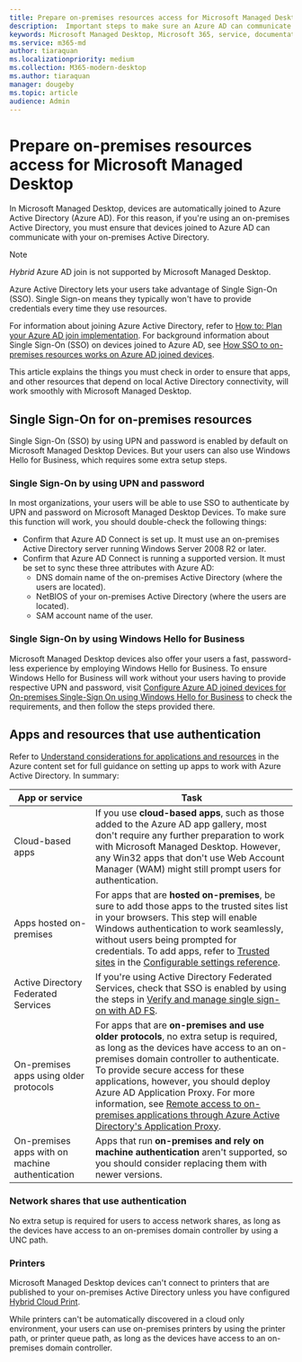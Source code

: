 ```yaml
---
title: Prepare on-premises resources access for Microsoft Managed Desktop 
description:  Important steps to make sure an Azure AD can communicate with on-premises AD to provide authentication
keywords: Microsoft Managed Desktop, Microsoft 365, service, documentation
ms.service: m365-md
author: tiaraquan
ms.localizationpriority: medium
ms.collection: M365-modern-desktop
ms.author: tiaraquan
manager: dougeby
ms.topic: article
audience: Admin
---
```


# Prepare on-premises resources access for Microsoft Managed Desktop

In Microsoft Managed Desktop, devices are automatically joined to Azure Active Directory (Azure AD). For this reason, if you're using an on-premises Active Directory, you must ensure that devices joined to Azure AD can communicate with your on-premises Active Directory.

> [!NOTE]  
> *Hybrid* Azure AD join is not supported by Microsoft Managed Desktop.

Azure Active Directory lets your users take advantage of Single Sign-On (SSO). Single Sign-on means they typically won't have to provide credentials every time they use resources.

For information about joining Azure Active Directory, refer to [How to: Plan your Azure AD join implementation](/azure/active-directory/devices/azureadjoin-plan). For background information about Single Sign-On (SSO) on devices joined to Azure AD, see [How SSO to on-premises resources works on Azure AD joined devices](/azure/active-directory/devices/azuread-join-sso#how-it-works).

This article explains the things you must check in order to ensure that apps, and other resources that depend on local Active Directory connectivity, will work smoothly with Microsoft Managed Desktop.

## Single Sign-On for on-premises resources

Single Sign-On (SSO) by using UPN and password is enabled by default on Microsoft Managed Desktop Devices. But your users can also use Windows Hello for Business, which requires some extra setup steps.

### Single Sign-On by using UPN and password

In most organizations, your users will be able to use SSO to authenticate by UPN and password on Microsoft Managed Desktop Devices. To make sure this function will work, you should double-check the following things:

- Confirm that Azure AD Connect is set up. It must use an on-premises Active Directory server running Windows Server 2008 R2 or later.
- Confirm that Azure AD Connect is running a supported version. It must be set to sync these three attributes with Azure AD:
    - DNS domain name of the on-premises Active Directory (where the users are located).
    - NetBIOS of your on-premises Active Directory (where the users are located).
    - SAM account name of the user.

### Single Sign-On by using Windows Hello for Business

Microsoft Managed Desktop devices also offer your users a fast, password-less experience by employing Windows Hello for Business. To ensure Windows Hello for Business will work without your users having to provide respective UPN and password, visit [Configure Azure AD joined devices for On-premises Single-Sign On using Windows Hello for Business](/windows/security/identity-protection/hello-for-business/hello-hybrid-aadj-sso-base) to check the requirements, and then follow the steps provided there.

## Apps and resources that use authentication

Refer to [Understand considerations for applications and resources](/azure/active-directory/devices/azureadjoin-plan#understand-considerations-for-applications-and-resources) in the Azure content set for full guidance on setting up apps to work with Azure Active Directory. In summary:

| App or service | Task |
| ------ | ------ |
| Cloud-based apps | If you use **cloud-based apps**, such as those added to the Azure AD app gallery, most don't require any further preparation to work with Microsoft Managed Desktop. However, any Win32 apps that don't use Web Account Manager (WAM) might still prompt users for authentication. |
| Apps hosted on-premises | For apps that are **hosted on-premises**, be sure to add those apps to the trusted sites list in your browsers. This step will enable Windows authentication to work seamlessly, without users being prompted for credentials. To add apps, refer to [Trusted sites](../operate/config-setting-ref.md#trusted-sites) in the [Configurable settings reference](../operate/config-setting-ref.md). |
| Active Directory Federated Services | If you're using Active Directory Federated Services, check that SSO is enabled by using the steps in [Verify and manage single sign-on with AD FS](/previous-versions/azure/azure-services/jj151809(v=azure.100)). |
| On-premises apps using older protocols | For apps that are **on-premises and use older protocols**, no extra setup is required, as long as the devices have access to an on-premises domain controller to authenticate. To provide secure access for these applications, however, you should deploy Azure AD Application Proxy. For more information, see [Remote access to on-premises applications through Azure Active Directory's Application Proxy](/azure/active-directory/manage-apps/application-proxy). |
| On-premises apps with on machine authentication | Apps that run **on-premises and rely on machine authentication** aren't supported, so you should consider replacing them with newer versions. |

### Network shares that use authentication

No extra setup is required for users to access network shares, as long as the devices have access to an on-premises domain controller by using a UNC path.

### Printers

Microsoft Managed Desktop devices can't connect to printers that are published to your on-premises Active Directory unless you have configured [Hybrid Cloud Print](/windows-server/administration/hybrid-cloud-print/hybrid-cloud-print-deploy).

While printers can't be automatically discovered in a cloud only environment, your users can use on-premises printers by using the printer path, or printer queue path, as long as the devices have access to an on-premises domain controller.

<!--add fuller material on printers when available-->